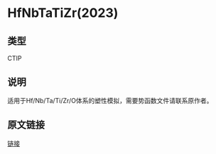 # HfNbTaTiZr(2023)
## 类型
CTIP
## 说明
适用于Hf/Nb/Ta/Ti/Zr/O体系的塑性模拟，需要势函数文件请联系原作者。
## 原文链接
[链接](https://doi.org/10.1016/j.matdes.2023.111999)